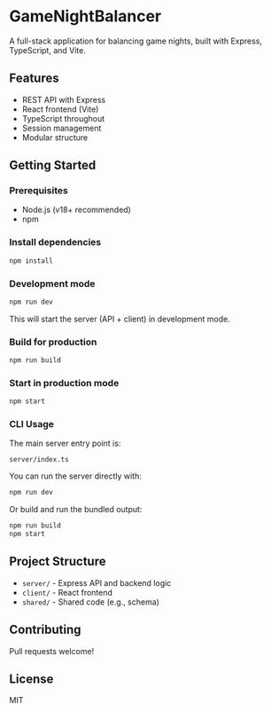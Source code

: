 # GameNightBalancer

A full-stack application for balancing game nights, built with Express, TypeScript, and Vite.

## Features
- REST API with Express
- React frontend (Vite)
- TypeScript throughout
- Session management
- Modular structure

## Getting Started

### Prerequisites
- Node.js (v18+ recommended)
- npm

### Install dependencies

```bash
npm install
```

### Development mode

```bash
npm run dev
```

This will start the server (API + client) in development mode.

### Build for production

```bash
npm run build
```

### Start in production mode

```bash
npm start
```

### CLI Usage

The main server entry point is:

```
server/index.ts
```

You can run the server directly with:

```bash
npm run dev
```

Or build and run the bundled output:

```bash
npm run build
npm start
```

## Project Structure

- `server/` - Express API and backend logic
- `client/` - React frontend
- `shared/` - Shared code (e.g., schema)

## Contributing
Pull requests welcome!

## License
MIT
